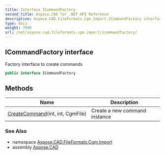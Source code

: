 ```yaml
---
title: Interface ICommandFactory
second_title: Aspose.CAD for .NET API Reference
description: Aspose.CAD.FileFormats.Cgm.Import.ICommandFactory interface. Factory interface to create commands
type: docs
weight: 7040
url: /net/aspose.cad.fileformats.cgm.import/icommandfactory/
---
```

## ICommandFactory interface

Factory interface to create commands

```csharp
public interface ICommandFactory
```

## Methods

| Name | Description |
| --- | --- |
| [CreateCommand](../../aspose.cad.fileformats.cgm.import/icommandfactory/createcommand/)(int, int, CgmFile) | Create a new command instance |

### See Also

* namespace [Aspose.CAD.FileFormats.Cgm.Import](../../aspose.cad.fileformats.cgm.import/)
* assembly [Aspose.CAD](../../)



